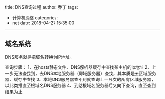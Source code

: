 title: DNS查询过程
author: 乔丁
tags:
  - 计算机网络
categories:
  - net
date: 2018-04-27 15:35:00
---


## 域名系统
DNS服务就是把域名转换为IP地址。

查询步骤：
1、在hosts静态文件、DNS解析器缓存中查找某主机的ip地址
2、上一步无法查找到，去DNS本地服务器（即域服务器）查找，其本质是去区域服务器、缓存中查找
3、本地DNS服务器查不到就查询上一层次的所有区域服务器，以此类推直至根域名DNS服务器
4、到达根域名服务器后又向下查询，直至查到结果为止
